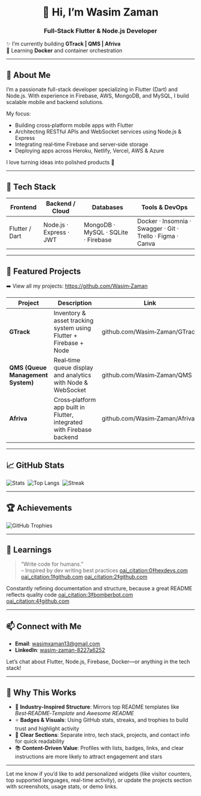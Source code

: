 <h1 align="center">👋 Hi, I’m Wasim Zaman</h1>
<h3 align="center">Full‑Stack Flutter & Node.js Developer</h3>

✨ I’m currently building **GTrack | QMS | Afriva**  
🌱 Learning **Docker** and container orchestration  

---

## 💼 About Me

I’m a passionate full-stack developer specializing in Flutter (Dart) and Node.js. With experience in Firebase, AWS, MongoDB, and MySQL, I build scalable mobile and backend solutions.

My focus:
- Building cross‑platform mobile apps with Flutter
- Architecting RESTful APIs and WebSocket services using Node.js & Express
- Integrating real‑time Firebase and server‑side storage
- Deploying apps across Heroku, Netlify, Vercel, AWS & Azure

I love turning ideas into polished products 🚀

---

## 🧰 Tech Stack

| Frontend       | Backend / Cloud        | Databases         | Tools & DevOps        |
|----------------|------------------------|-------------------|------------------------|
| Flutter / Dart | Node.js · Express · JWT| MongoDB · MySQL · SQLite · Firebase | Docker · Insomnia · Swagger · Git · Trello · Figma · Canva |

---

## 🚀 Featured Projects

➡️ View all my projects: https://github.com/Wasim‑Zaman

| Project | Description | Link |
|--------|-------------|------|
| **GTrack** | Inventory & asset tracking system using Flutter + Firebase + Node | github.com/Wasim‑Zaman/GTrack |
| **QMS (Queue Management System)** | Real‑time queue display and analytics with Node & WebSocket | github.com/Wasim‑Zaman/QMS |
| **Afriva** | Cross‑platform app built in Flutter, integrated with Firebase backend | github.com/Wasim‑Zaman/Afriva |

---

## 📈 GitHub Stats

![Stats](https://github-readme-stats.vercel.app/api?username=Wasim-Zaman&theme=radical&include_all_commits=false)&nbsp;
![Top Langs](https://github-readme-stats.vercel.app/api/top-langs/?username=Wasim-Zaman&theme=radical&layout=compact)&nbsp;
![Streak](https://github-readme-streak-stats.herokuapp.com/?user=Wasim-Zaman&theme=radical)

---

## 🏆 Achievements

![GitHub Trophies](https://github-profile-trophy.vercel.app/?username=Wasim-Zaman&theme=radical&no-bg=true&margin-w=4)

---

## 💬 Learnings

> “Write code for humans.”  
> – Inspired by dev writing best practices  [oai_citation:0‡hexdevs.com](https://www.hexdevs.com/posts/github-readme-examples-and-template/?utm_source=chatgpt.com) [oai_citation:1‡github.com](https://github.com/GU-Web-Dev-2024/fullstack-app-example?utm_source=chatgpt.com) [oai_citation:2‡github.com](https://github.com/topics/full-stack-developer?utm_source=chatgpt.com)  

Constantly refining documentation and structure, because a great README reflects quality code  [oai_citation:3‡bomberbot.com](https://www.bomberbot.com/github/how-to-write-an-awesome-readme-for-your-github-project/?utm_source=chatgpt.com) [oai_citation:4‡github.com](https://github.com/matiassingers/awesome-readme?utm_source=chatgpt.com)

---

## 📫 Connect with Me

- **Email**: wasimxaman13@gmail.com  
- **LinkedIn**: [wasim-zaman-8227a6252](https://linkedin.com/in/wasim-zaman-8227a6252)

Let’s chat about Flutter, Node.js, Firebase, Docker—or anything in the tech stack!

---

## 🧩 Why This Works

- 🚧 **Industry‑Inspired Structure**: Mirrors top README templates like *Best‑README‑Template* and *Awesome README*   
- ⭐ **Badges & Visuals**: Using GitHub stats, streaks, and trophies to build trust and highlight activity  
- 📝 **Clear Sections**: Separate intro, tech stack, projects, and contact info for quick readability  
- 📚 **Content-Driven Value**: Profiles with lists, badges, links, and clear instructions are more likely to attract engagement and stars   

---

Let me know if you’d like to add personalized widgets (like visitor counters, top supported languages, real-time activity), or update the projects section with screenshots, usage stats, or demo links.
